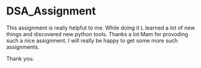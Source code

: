 # DSA_Assignment
This assignment is really helpfut to me.
While doing it L learned a lot of new things and discovered new python tools.
Thanks a lot Mam for provoding such a nice assignment.
I will really be happy to get some more such assignments.

Thank you.
